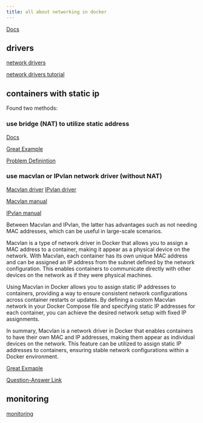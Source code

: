```yaml
---
title: all about networking in docker
---
```


[Docs](https://docs.docker.com/network/)

## drivers

[network drivers](https://docs.docker.com/network/drivers/)

[network drivers tutorial](https://www.youtube.com/watch?v=fBRgw5dyBd4&ab_channel=AntonPutra)

## containers with static ip

Found two methods:

### use bridge (NAT) to utilize static address

[Docs](https://docs.docker.com/compose/compose-file/compose-file-v3/#ipv4_address-ipv6_address)

[Great Example](https://gist.github.com/natcl/3d881d00a56c8a961e6dab8ba51a5a37)

[Problem Definintion](https://forums.docker.com/t/static-ip-on-docker-containers/110412)

### use macvlan or IPvlan network driver (without NAT)

[Macvlan driver](https://docs.docker.com/network/drivers/macvlan/)
[IPvlan driver](https://docs.docker.com/network/drivers/ipvlan/)

[Macvlan manual](https://4sysops.com/archives/macvlan-network-driver-assign-mac-address-to-docker-containers/)

[IPvlan manual](https://4sysops.com/archives/configuring-ipvlan-networking-in-docker/)

Between Macvlan and IPvlan, the latter has advantages such as not needing MAC addresses, which can be useful in large-scale scenarios.

Macvlan is a type of network driver in Docker that allows you to assign a MAC address to a container, making it appear as a physical device on the network. With Macvlan, each container has its own unique MAC address and can be assigned an IP address from the subnet defined by the network configuration. This enables containers to communicate directly with other devices on the network as if they were physical machines.

Using Macvlan in Docker allows you to assign static IP addresses to containers, providing a way to ensure consistent network configurations across container restarts or updates. By defining a custom Macvlan network in your Docker Compose file and specifying static IP addresses for each container, you can achieve the desired network setup with fixed IP assignments.

In summary, Macvlan is a network driver in Docker that enables containers to have their own MAC and IP addresses, making them appear as individual devices on the network. This feature can be utilized to assign static IP addresses to containers, ensuring stable network configurations within a Docker environment.

[Great Exmaple](https://stackoverflow.com/questions/76875581/docker-compose-use-ipvlan-with-static-address-for-a-dhcp-server)

[Question-Answer Link](https://forums.docker.com/t/how-do-i-attach-a-macvlan-network-and-assign-a-static-ip-address-in-compose-file/107419)

## monitoring

[monitoring](https://github.com/LeoVerto/docker-network-graph)
